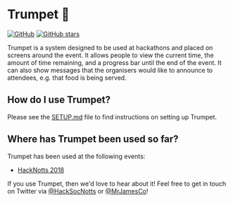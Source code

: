 # Trumpet :trumpet:

[![GitHub](https://img.shields.io/github/license/HackSocNotts/trumpet.svg?style=flat-square)](https://github.com/HackSocNotts/trumpet/blob/master/LICENSE.md) [![GitHub stars](https://img.shields.io/github/stars/HackSocNotts/trumpet.svg?label=Stars&style=flat-square)](https://github.com/HackSocNotts/trumpet)

Trumpet is a system designed to be used at hackathons and placed on screens around the event. It allows people to view the current time, the amount of time remaining, and a progress bar until the end of the event. It can also show messages that the organisers would like to announce to attendees, e.g. that food is being served.

## How do I use Trumpet?

Please see the [SETUP.md](SETUP.md) file to find instructions on setting up Trumpet.

## Where has Trumpet been used so far?

Trumpet has been used at the following events:

- [HackNotts 2018](https://hacknotts.com)

If you use Trumpet, then we'd love to hear about it! Feel free to get in touch on Twitter via [@HackSocNotts](https://twitter.com/HackSocNotts) or [@MrJamesCo](https://twitter.com/MrJamesCo)!
